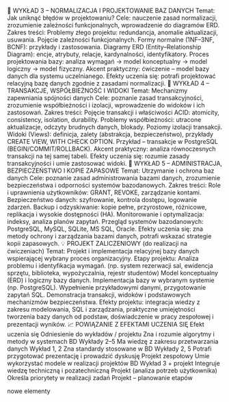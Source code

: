 
📙 WYKŁAD 3 – NORMALIZACJA I PROJEKTOWANIE BAZ DANYCH
Temat: Jak uniknąć błędów w projektowaniu?
Cele:
nauczenie zasad normalizacji,
zrozumienie zależności funkcjonalnych,
wprowadzenie do diagramów ERD.
Zakres treści:
Problemy złego projektu: redundancja, anomalie aktualizacji, usuwania.
Pojęcie zależności funkcjonalnych.
Formy normalne (1NF–3NF, BCNF): przykłady i zastosowania.
Diagramy ERD (Entity–Relationship Diagram):
encje, atrybuty, relacje, kardynalności, identyfikatory.
Proces projektowania bazy:
analiza wymagań → model konceptualny → model logiczny → model fizyczny.
Akcent praktyczny: ćwiczenie – model bazy danych dla systemu uczelnianego.
Efekty uczenia się: potrafi projektować relacyjną bazę danych zgodnie z zasadami normalizacji.
📒 WYKŁAD 4 – TRANSAKCJE, WSPÓŁBIEŻNOŚĆ I WIDOKI
Temat: Mechanizmy zapewniania spójności danych
Cele:
poznanie zasad transakcyjności,
zrozumienie współbieżności i izolacji,
wprowadzenie do widoków i ich zastosowań.
Zakres treści:
Pojęcie transakcji i właściwości ACID:
atomicity, consistency, isolation, durability.
Problemy współbieżności:
utracone aktualizacje, odczyty brudnych danych, blokady.
Poziomy izolacji transakcji.
Widoki (Views):
definicja, zalety (abstrakcja, bezpieczeństwo),
przykłady CREATE VIEW, WITH CHECK OPTION.
Przykład – transakcje w PostgreSQL (BEGIN/COMMIT/ROLLBACK).
Akcent praktyczny: analiza równoczesnych transakcji na tej samej tabeli.
Efekty uczenia się: rozumie zasady transakcyjności i umie zastosować widoki.
📕 WYKŁAD 5 – ADMINISTRACJA, BEZPIECZEŃSTWO I KOPIE ZAPASOWE
Temat: Utrzymanie i ochrona baz danych
Cele:
poznanie zasad administrowania bazami danych,
zrozumienie bezpieczeństwa i odporności systemów bazodanowych.
Zakres treści:
Role i uprawnienia użytkowników:
GRANT, REVOKE, zarządzanie kontami.
Bezpieczeństwo danych:
szyfrowanie, kontrola dostępu, logowanie zdarzeń.
Backup i odzyskiwanie:
kopie pełne, przyrostowe, różnicowe,
replikacja i wysokie dostępności (HA).
Monitorowanie i optymalizacja:
indeksy, analiza planów zapytań.
Przegląd systemów bazodanowych:
PostgreSQL, MySQL, SQLite, MS SQL, Oracle.
Efekty uczenia się: zna metody ochrony i zarządzania bazami danych, potrafi wskazać strategie kopii zapasowych.
💡 PROJEKT ZALICZENIOWY (do realizacji na ćwiczeniach)
Temat:
Projekt i implementacja relacyjnej bazy danych wspierającej wybrany proces organizacyjny.
Etapy projektu:
Analiza problemu i identyfikacja wymagań.
(np. system rezerwacji sal, ewidencja sprzętu, biblioteka, wypożyczalnia, rejestr studentów)
Model konceptualny (ERD) i logiczny bazy danych.
Implementacja bazy w wybranym systemie (np. PostgreSQL).
Wypełnienie przykładowymi danymi, przygotowanie zapytań SQL.
Demonstracja transakcji, widoków i podstawowych mechanizmów bezpieczeństwa.
Efekty projektu:
integracja wiedzy z zakresu modelowania, SQL i zarządzania,
praktyczne umiejętności tworzenia bazy danych od podstaw,
doświadczenie w pracy zespołowej i prezentacji wyników.
📈 POWIĄZANIE Z EFEKTAMI UCZENIA SIĘ
Efekt uczenia się	Odniesienie do wykładów / projektu
Zna i rozumie algorytmy i metody w systemach BD	Wykłady 2–5
Ma wiedzę z zakresu przetwarzania danych	Wykład 1, 2
Zna standardy stosowane w BD	Wykłady 2, 5
Potrafi przygotować prezentację i prowadzić dyskusję	Projekt zespołowy
Umie wykorzystać modele w realizacji projektów BD	Wykład 3 + projekt
Integruje wiedzę techniczną i pozatechniczną	Projekt (analiza potrzeb użytkownika)
Określa priorytety w realizacji zadań	Projekt – planowanie etapów



nowe elementy